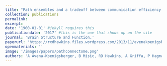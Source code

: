 ```yaml
---
title: "Path ensembles and a tradeoff between communication efficiency and resilience in the human connectome."
collection: publications
permalink: 
excerpt: 
date: '1900-01-01' #jekyll requires this 
publicationdate: '2017' #this is the one that shows up on the site
journal: 'Brain Structure and Function.'
paperurl: 'https://rxdhawkins.files.wordpress.com/2013/11/avenakoenigsbergeretal16_pathensembles.pdf'
openmaterials: ''
image: '/images/papers/pathconnectome.png'
authors: 'A Avena-Koenigsberger, B Misic, RD Hawkins, A Griffa, P Hagmann, J Goñi, O Sporns.'
---
```

